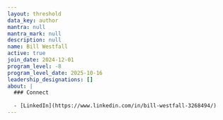 ```yaml
---
layout: threshold
data_key: author
mantra: null
mantra_mark: null
description: null
name: Bill Westfall
active: true
join_date: 2024-12-01
program_level: -8
program_level_date: 2025-10-16
leadership_designations: []
about: |
  ### Connect
  
  - [LinkedIn](https://www.linkedin.com/in/bill-westfall-3268494/)
---
```

